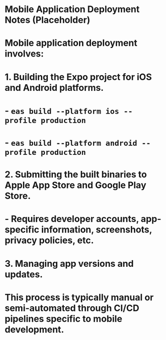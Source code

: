 # Mobile Application Deployment Notes (Placeholder)

# Mobile application deployment involves:
# 1. Building the Expo project for iOS and Android platforms.
#    - `eas build --platform ios --profile production`
#    - `eas build --platform android --profile production`
# 2. Submitting the built binaries to Apple App Store and Google Play Store.
#    - Requires developer accounts, app-specific information, screenshots, privacy policies, etc.
# 3. Managing app versions and updates.

# This process is typically manual or semi-automated through CI/CD pipelines specific to mobile development.


